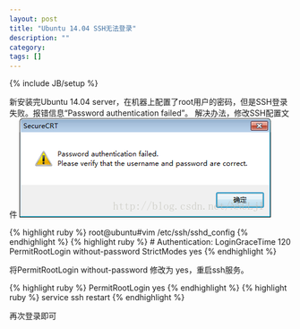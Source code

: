 ```yaml
---
layout: post
title: "Ubuntu 14.04 SSH无法登录"
description: ""
category: 
tags: []
---
```

{% include JB/setup %}
<p>
新安装完Ubuntu 14.04 server，在机器上配置了root用户的密码，但是SSH登录失败。报错信息“Password authentication failed”。
解决办法，修改SSH配置文件
<img src="/upload/2014/7/26/login_fail.png"/>
</p>
{% highlight ruby %}
root@ubuntu#vim /etc/ssh/sshd_config
{% endhighlight %}
{% highlight ruby %}
# Authentication:
LoginGraceTime 120
PermitRootLogin without-password
StrictModes yes
{% endhighlight %}
<p>
将PermitRootLogin without-password 修改为 yes，重启ssh服务。
</p>
{% highlight ruby %}
PermitRootLogin yes
{% endhighlight %}
{% highlight ruby %}
service ssh restart
{% endhighlight %}
<p>
再次登录即可
</p>

